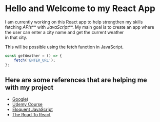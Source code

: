 # Hello and Welcome to my React App
I am currently working on this React app to help strengthen my skills fetching _APIs_** with _JavaScript_**.
My main goal is to create an app where the user can enter a city name and get the current weather  
in that city.

This will be possible using the fetch function in JavaScript.
```javascript
const getWeather = () => {
    fetch('ENTER_URL');
}; 
```
## Here are some references that are helping me with my project  
* [Google](https://www.google.com))
* [Udemy Course](udemy.com/course/react-the-complete-guide-incl-redux/)
* [Eloquent JavaScript](https://www.amazon.com/Eloquent-JavaScript-3rd-Introduction-Programming/dp/1593279507)
* [The Road To React](https://www.amazon.com/Road-learn-React-pragmatic-React-js/dp/172004399X/ref=sr_1_1?crid=23YQT7EO3QOF2&keywords=The+Road+to+react&qid=1699074870&s=books&sprefix=the+road+to+reac%2Cstripbooks%2C135&sr=1-1)